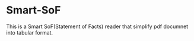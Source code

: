 # Smart-SoF
This is a Smart SoF(Statement of Facts) reader that simplify pdf documnet into tabular format.
